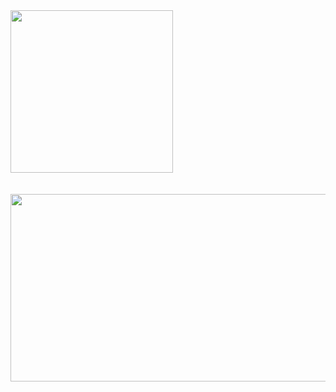 <a href="https://velog.io/@yeomjung95/posts">
  <img height="260px" src="https://velog-github-badge.vercel.app/badge/yeomjung95?theme=dark&posts=5"/>
</a>

<br>
<br>
<br>

<a href="https://github.com/devxb/gitanimals">
<img
  src="https://render.gitanimals.org/farms/joshyeom"
  width="600"
  height="300"
/>
</a>
